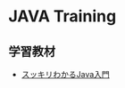 # JAVA Training

## 学習教材
- [スッキリわかるJava入門](https://www.amazon.co.jp/%E3%82%B9%E3%83%83%E3%82%AD%E3%83%AA%E3%82%8F%E3%81%8B%E3%82%8BJava%E5%85%A5%E9%96%80-%E7%AC%AC3%E7%89%88-%E3%82%B9%E3%83%83%E3%82%AD%E3%83%AA%E3%82%B7%E3%83%AA%E3%83%BC%E3%82%BA-%E4%B8%AD%E5%B1%B1%E6%B8%85%E5%96%AC/dp/4295007803/ref=pd_bxgy_img_sccl_1/358-4281526-7552105?content-id=amzn1.sym.bc57a5ab-9f02-4944-8c5c-9e1696e0d32c&pd_rd_i=4295007803&psc=1)